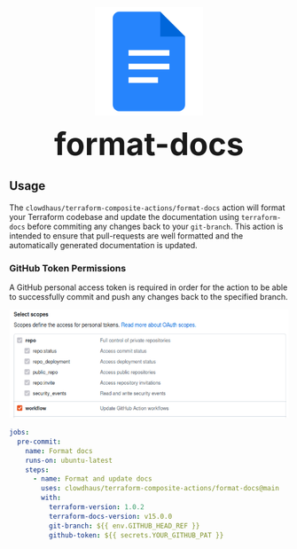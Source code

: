 <p align="center">
  <img src="../.github/images/docs.png " alt="Docs" height="196px">
</p>
<h1 style="font-size: 56px; margin: 0; padding: 0;" align="center">
  format-docs
</h1>

## Usage

The `clowdhaus/terraform-composite-actions/format-docs` action will format your Terraform codebase and update the documentation using `terraform-docs` before commiting any changes back to your `git-branch`. This action is intended to ensure that pull-requests are well formatted and the automatically generated documentation is updated.

### GitHub Token Permissions

A GitHub personal access token is required in order for the action to be able to successfully commit and push any changes back to the specified branch.

<p align="center">
  <img src="../.github/images/pat.png " alt="Directories" height="196px">
</p>

```yml
jobs:
  pre-commit:
    name: Format docs
    runs-on: ubuntu-latest
    steps:
      - name: Format and update docs
        uses: clowdhaus/terraform-composite-actions/format-docs@main
        with:
          terraform-version: 1.0.2
          terraform-docs-version: v15.0.0
          git-branch: ${{ env.GITHUB_HEAD_REF }}
          github-token: ${{ secrets.YOUR_GITHUB_PAT }}
```
